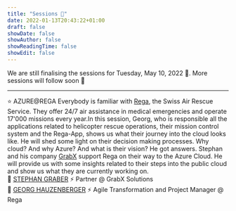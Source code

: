 ```yaml
---
title: "Sessions 📅"
date: 2022-01-13T20:43:22+01:00
draft: false
showDate: false
showAuthor: false
showReadingTime: false
showEdit: false
---
```


We are still finalising the sessions for Tuesday, May 10, 2022 📅. More sessions will follow soon 🙂

----

⭐️ AZURE@REGA
Everybody is familiar with [Rega](https://rega.ch/), the Swiss Air Rescue Service. They offer 24/7 air assistance in medical emergencies and operate 17'000 missions every year.In this session, Georg, who is responsible all the applications related to helicopter rescue operations, their mission control system and the Rega-App, shows us what their journey into the cloud looks like. He will shed some light on their decision making processes. Why cloud? And why Azure? And what is their vision? He got answers. Stephan and his company [GrabX](https://grabx.ch/) support Rega on their way to the Azure Cloud. He will provide us with some insights related to their steps into the public cloud and show us what they are currently working on.  
🙂 [STEPHAN GRABER](https://www.linkedin.com/in/stephan-graber-945324178/) ⚡️ Partner @ GrabX Solutions  
🙂 [GEORG HAUZENBERGER](https://www.linkedin.com/in/georg-hauzenberger-767a4894/) ⚡️ Agile Transformation and Project Manager @ Rega

<!--<script type="text/javascript" src="https://sessionize.com/api/v2/88w1xsaq/view/Sessions"></script>-->
<!--
🕜 **10:30 am @ Room 2**  
⭐️ **MIGRATE TO AZURE SWITZERLAND!**
Azure Switzerland is public, but how to migrate? I have already done it. Learn from my experiences, get the best practices and see how to architect a multi geo cloud deployment. Maximize your compliance, get the best response times and even save money with the right design approach.  
🙂 [MATTHIAS GESSENAY](https://www.linkedin.com/in/matthias-gessenay/) ⚡️ Azure Alchemist, MVP and Cloud Architect @ Corporate Software

🕜 **10:30 am @ Room 3**  
⭐️ **YO ! WHAT CAN AKS DO FOR ME ?**
Why is everyone talking about Kubernetes ? My app just runs fine in azure app service. Also I hear people say say Serverless is the future, so what is the matter with all these big K8 machines ? Now should I quit everything and jump ship to AKS ? I don't know🤨 😐 What do you think ? This is exactly what I thought a year ago. And in this session, I would like to share my learnings in a quest to find those answers  
🙂 [RAJKUMAR BALAKRISHNAN](https://www.linkedin.com/in/raj-microsoft/) ⚡️ Customer Success Engineering @ Microsoft

🕜 **11:30 am @ Room 2**  
⭐️ **MY TOP 10 TIPS TO DRIVE YOUR MICROSOFT CLOUD CAREER**
In this session I will share different tips and ideas how you can push your Microsoft cloud career forward. I will share my own experience, the steps I took and still take every single day, and give you valuable inputs about focus, learning, speaking, self-development and much more. Don't miss this!  
🙂 MARCEL ZEHNER ⚡️ Microsoft Azure MVP @ SoftwareOne

🕜 **11:30 am @ Room 3**  
⭐️ **MONTE CARLO MARKET RISK PROCESSING AND ANALYTICS WITH AZURE DATABRICKS**
At Zurich Insurance's Investment Management, we moved the processing of the market risk models and the risk analytics to Azure Databricks. This session gives an overview of the solution and the lessons learned from implementation and operations.  
🙂 VALERIO BÜRKER ⚡️ Program Manager Investment Information Solutions @ Zurich Insurance

🕜 **1:15 pm @ Room 2**  
⭐️ **GETTING STARTED WITH AZURE GOVERNANCE AND MANAGEMENT**
Operations don't go away in the cloud, and you will need to manage your cloud environment and configure guardrails to make sure you stay secure, consistent, and keep your costs under control. In this session, Thomas Maurer will show you how you can get started with Azure governance and management to make sure you can efficiently manage costs, security baselines, company policies, and much more using Azure Governance and management features. This includes features like Azure Policy and Blueprints.  
🙂 THOMAS MAURER ⚡️ Cloud Advocate @ Microsoft

🕜 **1:15 pm @ Room 3**  
⭐️ **DEBUGGING AND INTERACTING WITH PRODUCTION APPLICATIONS IN AZURE**
Once an application is up and running on Azure, developers must find ways to debug and interact with the production applications with minimal impact and maximal efficiency. Azure comes with a full set of tools and utilities that can be used to manage and monitor your applications. In this session, we will see how Streaming logs work to monitor the production application in live time. We will also talk about Deployment slots that enable easy A/B testing of new features and show how Snapshot Debugging can be used to live debug applications. We'll also see how other tools can be used to manage your websites and containers live.  
🙂 LAURENT BUGNION ⚡️ Cloud Developer Advocate @ Microsoft

🕜 **2:15 pm @ Room 2**  
⭐️ **AZURE MIGRATE - WHEN IT MAKES SENSE AND WHEN NOT.**
Overview, configuration and pitfalls on Azure Migrate based on a real-life customer example. Covers the migration from VMware & Hyper-V, agentless and agent based.  
🙂 MARCO MANNONI ⚡️ Life Begins At The End Of Your Comfort Zone

🕜 **3:15 pm @ Room 3**  
⭐️ **TOP AZURE SECURITY FAILS AND HOW TO AVOID THEM**
Karl Ots has assessed the security of over 100 solutions built on the Microsoft Azure cloud. He has found that there are 6 key security pitfalls that are common across all industry verticals and company sizes. In this session, he will share what these security pitfalls are, why do they matter and how to mitigate them.  
🙂 KARL OTS ⚡️ Azure MVP | Chief Consulting Officer @ Zure
-->

